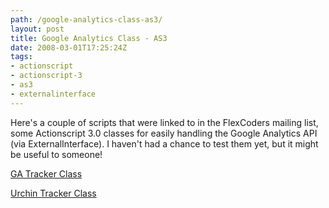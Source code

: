 ```yaml
---
path: /google-analytics-class-as3/
layout: post
title: Google Analytics Class - AS3
date: 2008-03-01T17:25:24Z
tags:
- actionscript
- actionscript-3
- as3
- externalinterface
---
```


Here's a couple of scripts that were linked to in the FlexCoders mailing list, some Actionscript 3.0 classes for easily handling  the Google Analytics API (via ExternalInterface).  I haven't had a chance to test them yet, but it might be useful to someone!

<a title="Open link in a new window" href="http://underground-bunker.com/transfer/gaTracker.as" target="_blank">GA Tracker Class</a>

<a title="Open link in a new window" href="http://underground-bunker.com/transfer/urchinTracker.as" target="_blank">Urchin Tracker Class</a>